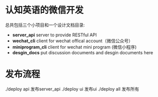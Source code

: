 # 认知英语的微信开发

总共包括三个小项目和一个设计文档目录:
- **server_api**  server to provide RESTful API
- **wechat_cli**  client for wechat offical account（微信公众号）
- **miniprogram_cli** client for wechat mini program (微信小程序)
- **desgin_docs** put discussion documents and desgin documents here

# 发布流程
./deploy api  发布server_api
./deploy ui   发布ui
./deploy all   发布所有

